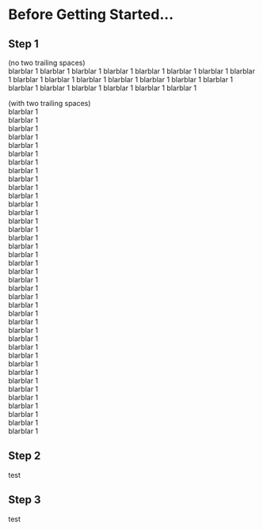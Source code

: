 # Before Getting Started...

## Step 1

(no two trailing spaces)  
blarblar 1
blarblar 1
blarblar 1
blarblar 1
blarblar 1
blarblar 1
blarblar 1
blarblar 1
blarblar 1
blarblar 1
blarblar 1
blarblar 1
blarblar 1
blarblar 1
blarblar 1
blarblar 1
blarblar 1
blarblar 1
blarblar 1
blarblar 1
blarblar 1

(with two trailing spaces)  
blarblar 1  
blarblar 1  
blarblar 1  
blarblar 1  
blarblar 1  
blarblar 1  
blarblar 1  
blarblar 1  
blarblar 1  
blarblar 1  
blarblar 1  
blarblar 1  
blarblar 1  
blarblar 1  
blarblar 1  
blarblar 1  
blarblar 1  
blarblar 1  
blarblar 1  
blarblar 1  
blarblar 1  
blarblar 1  
blarblar 1  
blarblar 1  
blarblar 1  
blarblar 1  
blarblar 1  
blarblar 1  
blarblar 1  
blarblar 1  
blarblar 1  
blarblar 1  
blarblar 1  
blarblar 1  
blarblar 1  
blarblar 1  
blarblar 1  
blarblar 1  
blarblar 1  

## Step 2

test

## Step 3

test
